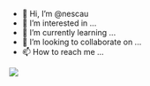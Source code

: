 - 👋 Hi, I’m @nescau
- 👀 I’m interested in ...
- 🌱 I’m currently learning ...
- 💞️ I’m looking to collaborate on ...
- 📫 How to reach me ...

![](https://www.icegif.com/wp-content/uploads/icegif-1568.gif)




